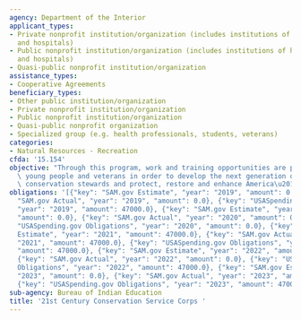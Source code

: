 ```yaml
---
agency: Department of the Interior
applicant_types:
- Private nonprofit institution/organization (includes institutions of higher education
  and hospitals)
- Public nonprofit institution/organization (includes institutions of higher education
  and hospitals)
- Quasi-public nonprofit institution/organization
assistance_types:
- Cooperative Agreements
beneficiary_types:
- Other public institution/organization
- Private nonprofit institution/organization
- Public nonprofit institution/organization
- Quasi-public nonprofit organization
- Specialized group (e.g. health professionals, students, veterans)
categories:
- Natural Resources - Recreation
cfda: '15.154'
objective: "Through this program, work and training opportunities are provided to\
  \ young people and veterans in order to develop the next generation of lifelong\
  \ conservation stewards and protect, restore and enhance America\u2019s Great Outdoors."
obligations: '[{"key": "SAM.gov Estimate", "year": "2019", "amount": 0.0}, {"key":
  "SAM.gov Actual", "year": "2019", "amount": 0.0}, {"key": "USASpending.gov Obligations",
  "year": "2019", "amount": 47000.0}, {"key": "SAM.gov Estimate", "year": "2020",
  "amount": 0.0}, {"key": "SAM.gov Actual", "year": "2020", "amount": 0.0}, {"key":
  "USASpending.gov Obligations", "year": "2020", "amount": 0.0}, {"key": "SAM.gov
  Estimate", "year": "2021", "amount": 47000.0}, {"key": "SAM.gov Actual", "year":
  "2021", "amount": 47000.0}, {"key": "USASpending.gov Obligations", "year": "2021",
  "amount": 47000.0}, {"key": "SAM.gov Estimate", "year": "2022", "amount": 61067.0},
  {"key": "SAM.gov Actual", "year": "2022", "amount": 0.0}, {"key": "USASpending.gov
  Obligations", "year": "2022", "amount": 47000.0}, {"key": "SAM.gov Estimate", "year":
  "2023", "amount": 0.0}, {"key": "SAM.gov Actual", "year": "2023", "amount": 0.0},
  {"key": "USASpending.gov Obligations", "year": "2023", "amount": 47000.0}]'
sub-agency: Bureau of Indian Education
title: '21st Century Conservation Service Corps '
---
```

